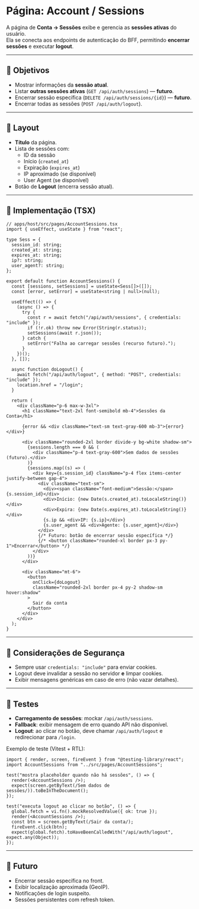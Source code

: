 # Página: Account / Sessions

A página de **Conta → Sessões** exibe e gerencia as **sessões ativas** do usuário.  
Ela se conecta aos endpoints de autenticação do BFF, permitindo **encerrar sessões** e executar **logout**.

---

## 🎯 Objetivos

- Mostrar informações da **sessão atual**.
- Listar **outras sessões ativas** (`GET /api/auth/sessions`) — **futuro**.
- Encerrar sessão específica (`DELETE /api/auth/sessions/{id}`) — **futuro**.
- Encerrar todas as sessões (`POST /api/auth/logout`).

---

## 📐 Layout

- **Título** da página.
- Lista de sessões com:
  - ID da sessão
  - Início (`created_at`)
  - Expiração (`expires_at`)
  - IP aproximado (se disponível)
  - User Agent (se disponível)
- Botão de **Logout** (encerra sessão atual).

---

## 🔧 Implementação (TSX)

```tsx
// apps/host/src/pages/AccountSessions.tsx
import { useEffect, useState } from "react";

type Sess = {
  session_id: string;
  created_at: string;
  expires_at: string;
  ip?: string;
  user_agent?: string;
};

export default function AccountSessions() {
  const [sessions, setSessions] = useState<Sess[]>([]);
  const [error, setError] = useState<string | null>(null);

  useEffect(() => {
    (async () => {
      try {
        const r = await fetch("/api/auth/sessions", { credentials: "include" });
        if (!r.ok) throw new Error(String(r.status));
        setSessions(await r.json());
      } catch {
        setError("Falha ao carregar sessões (recurso futuro).");
      }
    })();
  }, []);

  async function doLogout() {
    await fetch("/api/auth/logout", { method: "POST", credentials: "include" });
    location.href = "/login";
  }

  return (
    <div className="p-6 max-w-3xl">
      <h1 className="text-2xl font-semibold mb-4">Sessões da Conta</h1>

      {error && <div className="text-sm text-gray-600 mb-3">{error}</div>}

      <div className="rounded-2xl border divide-y bg-white shadow-sm">
        {sessions.length === 0 && (
          <div className="p-4 text-gray-600">Sem dados de sessões (futuro).</div>
        )}
        {sessions.map((s) => (
          <div key={s.session_id} className="p-4 flex items-center justify-between gap-4">
            <div className="text-sm">
              <div><span className="font-medium">Sessão:</span> {s.session_id}</div>
              <div>Início: {new Date(s.created_at).toLocaleString()}</div>
              <div>Expira: {new Date(s.expires_at).toLocaleString()}</div>
              {s.ip && <div>IP: {s.ip}</div>}
              {s.user_agent && <div>Agente: {s.user_agent}</div>}
            </div>
            {/* Futuro: botão de encerrar sessão específica */}
            {/* <button className="rounded-xl border px-3 py-1">Encerrar</button> */}
          </div>
        ))}
      </div>

      <div className="mt-6">
        <button
          onClick={doLogout}
          className="rounded-2xl border px-4 py-2 shadow-sm hover:shadow"
        >
          Sair da conta
        </button>
      </div>
    </div>
  );
}
````

---

## 🔐 Considerações de Segurança

* Sempre usar `credentials: "include"` para enviar cookies.
* Logout deve invalidar a sessão no servidor **e** limpar cookies.
* Exibir mensagens genéricas em caso de erro (não vazar detalhes).

---

## 🧪 Testes

* **Carregamento de sessões**: mockar `/api/auth/sessions`.
* **Fallback**: exibir mensagem de erro quando API não disponível.
* **Logout**: ao clicar no botão, deve chamar `/api/auth/logout` e redirecionar para `/login`.

Exemplo de teste (Vitest + RTL):

```tsx
import { render, screen, fireEvent } from "@testing-library/react";
import AccountSessions from "../src/pages/AccountSessions";

test("mostra placeholder quando não há sessões", () => {
  render(<AccountSessions />);
  expect(screen.getByText(/Sem dados de sessões/)).toBeInTheDocument();
});

test("executa logout ao clicar no botão", () => {
  global.fetch = vi.fn().mockResolvedValue({ ok: true });
  render(<AccountSessions />);
  const btn = screen.getByText(/Sair da conta/);
  fireEvent.click(btn);
  expect(global.fetch).toHaveBeenCalledWith("/api/auth/logout", expect.any(Object));
});
```

---

## 🔮 Futuro

* Encerrar sessão específica no front.
* Exibir localização aproximada (GeoIP).
* Notificações de login suspeito.
* Sessões persistentes com refresh token.